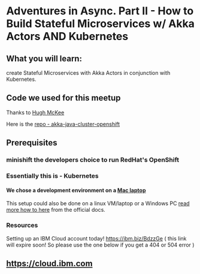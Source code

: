 # Adventures in Async. Part II - How to Build Stateful Microservices w/ Akka Actors AND Kubernetes

## What you will learn:
create Stateful Microservices with Akka Actors in conjunction with Kubernetes.

## Code we used for this meetup
Thanks to [Hugh McKee](https://github.com/mckeeh3)

Here is the [repo - akka-java-cluster-openshift](
https://github.com/mckeeh3/akka-java-cluster-openshift )


## Prerequisites

### minishift the developers choice to run RedHat's OpenShift
### Essentially this is - Kubernetes 
#### We chose a development environment on a [Mac laptop](./setup-local-env/minishift-mac-setup.md) 

This setup could also be done on a linux VM/laptop or a Windows PC
[read more how to here](https://docs.okd.io/latest/minishift/getting-started/setting-up-virtualization-environment.html) from the official docs.


### Resources
Setting up an IBM Cloud account today!
https://ibm.biz/BdzzGe ( this link will expire soon! So please use the one below if you get a 404 or 504 error )



## https://cloud.ibm.com 
